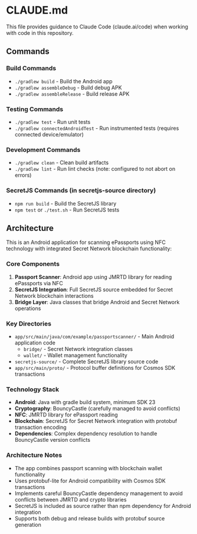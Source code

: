 # CLAUDE.md

This file provides guidance to Claude Code (claude.ai/code) when working with code in this repository.

## Commands

### Build Commands
- `./gradlew build` - Build the Android app
- `./gradlew assembleDebug` - Build debug APK
- `./gradlew assembleRelease` - Build release APK

### Testing Commands
- `./gradlew test` - Run unit tests
- `./gradlew connectedAndroidTest` - Run instrumented tests (requires connected device/emulator)

### Development Commands
- `./gradlew clean` - Clean build artifacts
- `./gradlew lint` - Run lint checks (note: configured to not abort on errors)

### SecretJS Commands (in secretjs-source directory)
- `npm run build` - Build the SecretJS library
- `npm test` or `./test.sh` - Run SecretJS tests

## Architecture

This is an Android application for scanning ePassports using NFC technology with integrated Secret Network blockchain functionality:

### Core Components
1. **Passport Scanner**: Android app using JMRTD library for reading ePassports via NFC
2. **SecretJS Integration**: Full SecretJS source embedded for Secret Network blockchain interactions
3. **Bridge Layer**: Java classes that bridge Android and Secret Network operations

### Key Directories
- `app/src/main/java/com/example/passportscanner/` - Main Android application code
  - `bridge/` - Secret Network integration classes
  - `wallet/` - Wallet management functionality
- `secretjs-source/` - Complete SecretJS library source code
- `app/src/main/proto/` - Protocol buffer definitions for Cosmos SDK transactions

### Technology Stack
- **Android**: Java with gradle build system, minimum SDK 23
- **Cryptography**: BouncyCastle (carefully managed to avoid conflicts)
- **NFC**: JMRTD library for ePassport reading
- **Blockchain**: SecretJS for Secret Network integration with protobuf transaction encoding
- **Dependencies**: Complex dependency resolution to handle BouncyCastle version conflicts

### Architecture Notes
- The app combines passport scanning with blockchain wallet functionality
- Uses protobuf-lite for Android compatibility with Cosmos SDK transactions
- Implements careful BouncyCastle dependency management to avoid conflicts between JMRTD and crypto libraries
- SecretJS is included as source rather than npm dependency for Android integration
- Supports both debug and release builds with protobuf source generation